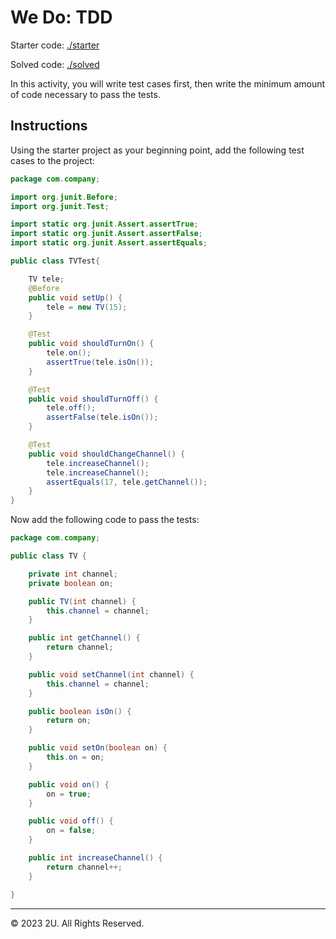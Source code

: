 # We Do: TDD

Starter code: [./starter](./starter)

Solved code: [./solved](./solved)

In this activity, you will write test cases first, then write the minimum amount of code necessary to pass the tests.

## Instructions

Using the starter project as your beginning point, add the following test cases to the project:

```java
package com.company;

import org.junit.Before;
import org.junit.Test;

import static org.junit.Assert.assertTrue;
import static org.junit.Assert.assertFalse;
import static org.junit.Assert.assertEquals;

public class TVTest{

    TV tele;
    @Before
    public void setUp() {
        tele = new TV(15);
    }

    @Test
    public void shouldTurnOn() {
        tele.on();
        assertTrue(tele.isOn());
    }

    @Test
    public void shouldTurnOff() {
        tele.off();
        assertFalse(tele.isOn());
    }

    @Test
    public void shouldChangeChannel() {
        tele.increaseChannel();
        tele.increaseChannel();
        assertEquals(17, tele.getChannel());
    }
}
```

Now add the following code to pass the tests:

```java
package com.company;

public class TV {

    private int channel;
    private boolean on;

    public TV(int channel) {
        this.channel = channel;
    }

    public int getChannel() {
        return channel;
    }

    public void setChannel(int channel) {
        this.channel = channel;
    }

    public boolean isOn() {
        return on;
    }

    public void setOn(boolean on) {
        this.on = on;
    }

    public void on() {
        on = true;
    }

    public void off() {
        on = false;
    }

    public int increaseChannel() {
        return channel++;
    }

}
```

---

© 2023 2U. All Rights Reserved.
